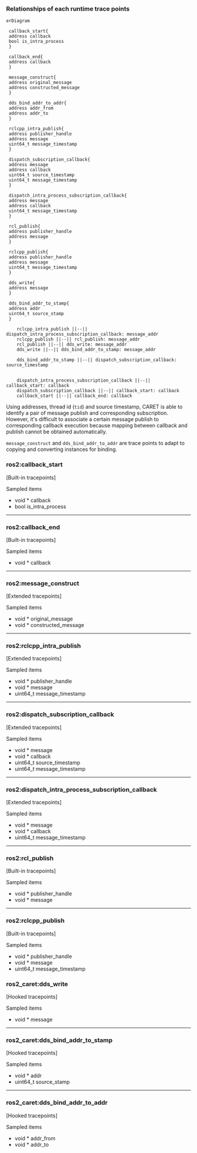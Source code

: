 ### Relationships of each runtime trace points

```mermaid
erDiagram

 callback_start{
 address callback
 bool is_intra_process
 }

 callback_end{
 address callback
 }

 message_construct{
 address original_message
 address constructed_message
 }

 dds_bind_addr_to_addr{
 address addr_from
 address addr_to
 }

 rclcpp_intra_publish{
 address publisher_handle
 address message
 uint64_t message_timestamp
 }

 dispatch_subscription_callback{
 address message
 address callback
 uint64_t source_timestamp
 uint64_t message_timestamp
 }

 dispatch_intra_process_subscription_callback{
 address message
 address callback
 uint64_t message_timestamp
 }

 rcl_publish{
 address publisher_handle
 address message
 }

 rclcpp_publish{
 address publisher_handle
 address message
 uint64_t message_timestamp
 }

 dds_write{
 address message
 }

 dds_bind_addr_to_stamp{
 address addr
 uint64_t source_stamp
 }

    rclcpp_intra_publish ||--|| dispatch_intra_process_subscription_callback: message_addr
    rclcpp_publish ||--|| rcl_publish: message_addr
    rcl_publish ||--|| dds_write: message_addr
    dds_write ||--|| dds_bind_addr_to_stamp: message_addr

    dds_bind_addr_to_stamp ||--|| dispatch_subscription_callback: source_timestamp


    dispatch_intra_process_subscription_callback ||--|| callback_start: callback
    dispatch_subscription_callback ||--|| callback_start: callback
    callback_start ||--|| callback_end: callback

```

Using addresses, thread id (`tid`) and source timestamp, CARET is able to identify a pair of message publish and corresponding subscription.
However, it's difficult to associate a certain message publish to corresponding callback execution because mapping between callback and publish cannot be obtained automatically.

`message_construct` and `dds_bind_addr_to_addr` are trace points to adapt to copying and converting instances for binding.

### ros2:callback_start

[Built-in tracepoints]

Sampled items

- void \* callback
- bool is_intra_process

---

### ros2:callback_end

[Built-in tracepoints]

Sampled items

- void \* callback

---

### ros2:message_construct

[Extended tracepoints]

Sampled items

- void \* original_message
- void \* constructed_message

---

### ros2:rclcpp_intra_publish

[Extended tracepoints]

Sampled items

- void \* publisher_handle
- void \* message
- uint64_t message_timestamp

---

### ros2:dispatch_subscription_callback

[Extended tracepoints]

Sampled items

- void \* message
- void \* callback
- uint64_t source_timestamp
- uint64_t message_timestamp

---

### ros2:dispatch_intra_process_subscription_callback

[Extended tracepoints]

Sampled items

- void \* message
- void \* callback
- uint64_t message_timestamp

---

### ros2:rcl_publish

[Built-in tracepoints]

Sampled items

- void \* publisher_handle
- void \* message

---

### ros2:rclcpp_publish

[Built-in tracepoints]

Sampled items

- void \* publisher_handle
- void \* message
- uint64_t message_timestamp

### ros2_caret:dds_write

[Hooked tracepoints]

Sampled items

- void \* message

---

### ros2_caret:dds_bind_addr_to_stamp

[Hooked tracepoints]

Sampled items

- void \* addr
- uint64_t source_stamp

---

### ros2_caret:dds_bind_addr_to_addr

[Hooked tracepoints]

Sampled items

- void \* addr_from
- void \* addr_to
